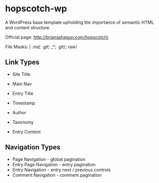 hopscotch-wp
============

A WordPress base template upholding the importance of semantic HTML and content structure.

Official page: http://briansahagun.com/hopscotch/

File Masks: | *.md; .git*; _*; .git/; raw/


## Link Types
- Site Title
- Main Nav

- Entry Title
- Timestamp
- Author
- Taxonomy
- Entry Content

## Navigation Types
- Page Navigation - global pagination
- Entry Page Navigation - entry pagination
- Entry Navigation - entry next / previous controls
- Comment Navigation - comment pagination